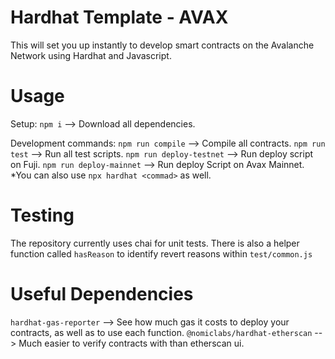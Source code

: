 # Hardhat Template - AVAX

This will set you up instantly to develop smart contracts on the Avalanche Network using Hardhat and Javascript.

# Usage

Setup:
```npm i``` --> Download all dependencies.

Development commands:
```npm run compile``` --> Compile all contracts.
```npm run test``` --> Run all test scripts.
```npm run deploy-testnet``` --> Run deploy script on Fuji.
```npm run deploy-mainnet``` --> Run deploy Script on Avax Mainnet.
*You can also use ```npx hardhat <commad>``` as well.

# Testing

The repository currently uses chai for unit tests. There is also a helper function called ```hasReason``` to identify revert reasons within ```test/common.js```

# Useful Dependencies

```hardhat-gas-reporter``` --> See how much gas it costs to deploy your contracts, as well as to use each function.
```@nomiclabs/hardhat-etherscan``` --> Much easier to verify contracts with than etherscan ui.
